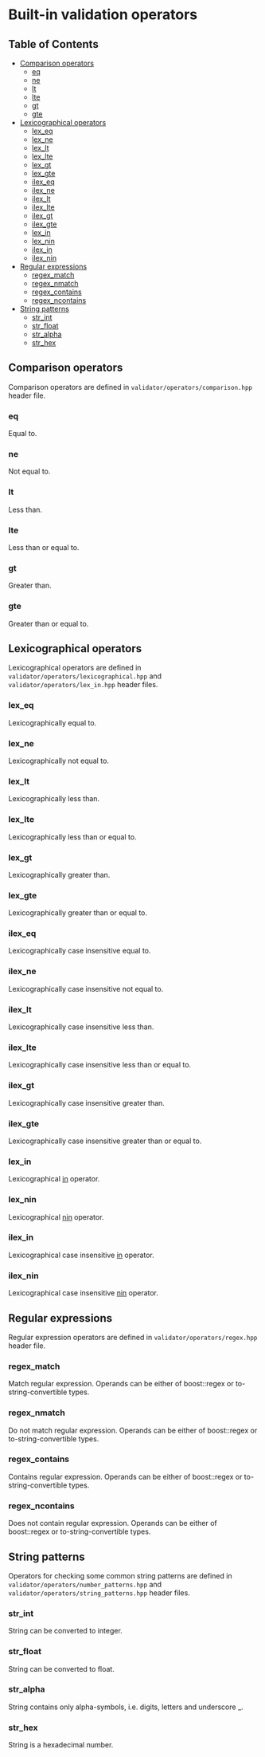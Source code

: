 # Built-in validation operators

## Table of Contents
[//]: # (TOC Begin)
* [Comparison operators](#comparison-operators)
	* [eq](#eq)
	* [ne](#ne)
	* [lt](#lt)
	* [lte](#lte)
	* [gt](#gt)
	* [gte](#gte)
* [Lexicographical operators](#lexicographical-operators)
	* [lex_eq](#lex_eq)
	* [lex_ne](#lex_ne)
	* [lex_lt](#lex_lt)
	* [lex_lte](#lex_lte)
	* [lex_gt](#lex_gt)
	* [lex_gte](#lex_gte)
	* [ilex_eq](#ilex_eq)
	* [ilex_ne](#ilex_ne)
	* [ilex_lt](#ilex_lt)
	* [ilex_lte](#ilex_lte)
	* [ilex_gt](#ilex_gt)
	* [ilex_gte](#ilex_gte)
	* [lex_in](#lex_in)
	* [lex_nin](#lex_nin)
	* [ilex_in](#ilex_in)
	* [ilex_nin](#ilex_nin)
* [Regular expressions](#regular-expressions)
	* [regex_match](#regex_match)
	* [regex_nmatch](#regex_nmatch)
	* [regex_contains](#regex_contains)
	* [regex_ncontains](#regex_ncontains)
* [String patterns](#string-patterns)
	* [str_int](#str_int)
	* [str_float](#str_float)
	* [str_alpha](#str_alpha)
	* [str_hex](#str_hex)

[//]: # (TOC End)


## Comparison operators

Comparison operators are defined in `validator/operators/comparison.hpp` header file.

### eq

Equal to.

### ne

Not equal to.

### lt

Less than.

### lte

Less than or equal to.

### gt

Greater than.

### gte

Greater than or equal to.

## Lexicographical operators

Lexicographical operators are defined in `validator/operators/lexicographical.hpp` and `validator/operators/lex_in.hpp` header files.

### lex_eq

Lexicographically equal to.

### lex_ne

Lexicographically not equal to.

### lex_lt

Lexicographically less than.

### lex_lte

Lexicographically less than or equal to.

### lex_gt

Lexicographically greater than.

### lex_gte

Lexicographically greater than or equal to.

### ilex_eq

Lexicographically case insensitive equal to.

### ilex_ne

Lexicographically case insensitive not equal to.

### ilex_lt

Lexicographically case insensitive less than.

### ilex_lte

Lexicographically case insensitive less than or equal to.

### ilex_gt

Lexicographically case insensitive greater than.

### ilex_gte

Lexicographically case insensitive greater than or equal to.

### lex_in

Lexicographical [in](index.md#in) operator.

### lex_nin

Lexicographical [nin](index.md#nin) operator.

### ilex_in

Lexicographical case insensitive [in](index.md#in) operator.

### ilex_nin

Lexicographical case insensitive [nin](index.md#nin) operator.

## Regular expressions

Regular expression operators are defined in `validator/operators/regex.hpp` header file.

### regex_match

Match regular expression.
Operands can be either of boost::regex or to-string-convertible types.

### regex_nmatch

Do not match regular expression.
Operands can be either of boost::regex or to-string-convertible types.

### regex_contains

Contains regular expression.
Operands can be either of boost::regex or to-string-convertible types.

### regex_ncontains

Does not contain regular expression.
Operands can be either of boost::regex or to-string-convertible types.

## String patterns

Operators for checking some common string patterns are defined in `validator/operators/number_patterns.hpp` and `validator/operators/string_patterns.hpp` header files.

### str_int

String can be converted to integer.

### str_float

String can be converted to float.

### str_alpha

String contains only alpha-symbols, i.e. digits, letters and underscore _.

### str_hex

String is a hexadecimal number.